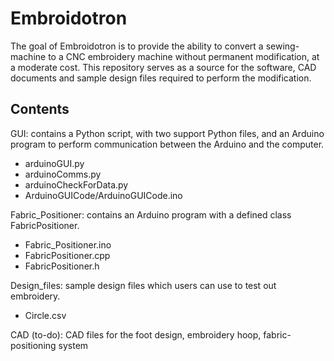 # Embroidotron

The goal of Embroidotron is to provide the ability to convert a sewing-machine to a CNC embroidery machine without permanent modification, at a moderate cost.
This repository serves as a source for the software, CAD documents and sample design files required to perform the modification.


## Contents
GUI: contains a Python script, with two support Python files, and an Arduino program to perform communication between the Arduino and the computer.
* arduinoGUI.py
* arduinoComms.py
* arduinoCheckForData.py
* ArduinoGUICode/ArduinoGUICode.ino

Fabric_Positioner: contains an Arduino program with a defined class FabricPositioner.
* Fabric_Positioner.ino
* FabricPositioner.cpp
* FabricPositioner.h

Design_files: sample design files which users can use to test out embroidery.
* Circle.csv

CAD (to-do): CAD files for the foot design, embroidery hoop, fabric-positioning system
